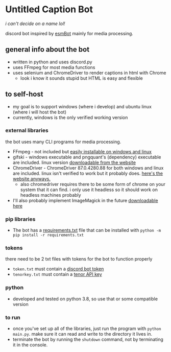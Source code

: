# Untitled Caption Bot

_i can't decide on a name lol!_

discord bot inspired by [esmBot](https://github.com/esmBot/esmBot) mainly for media processing.

## general info about the bot

- written in python and uses discord.py
- uses FFmpeg for most media functions
- uses selenium and ChromeDriver to render captions in html with Chrome
    - look i know it sounds stupid but HTML is easy and flexible

## to self-host

- my goal is to support windows (where i develop) and ubuntu linux (where i will host the bot)
- currently, windows is the only verified working version

### external libraries

the bot uses many CLI programs for media processing.

- FFmpeg - not included but [easily installable on windows and linux](https://ffmpeg.org/download.html)
- gifski - windows executable and pngquant's (dependency) executable are included. linux
  version [downloadable from the website](https://gif.ski/)
- ChromeDriver - ChromeDriver 87.0.4280.88 for both windows and linux are included. linux isn't verified to work but it
  probably does. [here's the website anyways.](https://chromedriver.chromium.org/)
    - also chromedriver requires there to be some form of chrome on your system that it can find. i only use it headless
      so it should work on headless machines probably
- I'll also probably implement ImageMagick in the
  future [downloadable here](https://imagemagick.org/script/download.php)

### pip libraries

- The bot has a [requirements.txt](requirements.txt) file that can be installed
  with `python -m pip install -r requirements.txt`

### tokens

there need to be 2 txt files with tokens for the bot to function properly

- `token.txt` must contain a [discord bot token](https://discord.com/developers/applications)
- `tenorkey.txt` must contain a [tenor API key](https://tenor.com/developer/keyregistration)

### python

- developed and tested on python 3.8, so use that or some compatible version

### to run

- once you've set up all of the libraries, just run the program with `python main.py`. make sure it can read and write
  to the directory it lives in.
- terminate the bot by running the `shutdown` command, not by terminating it in the console.